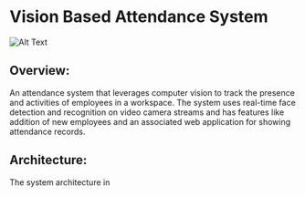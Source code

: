 # Vision Based Attendance System

![Alt Text](https://www.olloltd.com/images/2020/02/sssss.gif)
## Overview:
An attendance system that leverages computer vision to track the presence and activities of employees in a workspace. The system uses real-time face detection and recognition on video camera streams and has features like addition of new employees and an associated web application for showing attendance records.
## Architecture:
The system architecture in